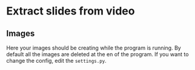 # Extract slides from video

## Images

Here your images should be creating while the program is running.
By default all the images are deleted at the en of the program. If you want to change the config, edit the `settings.py`.
